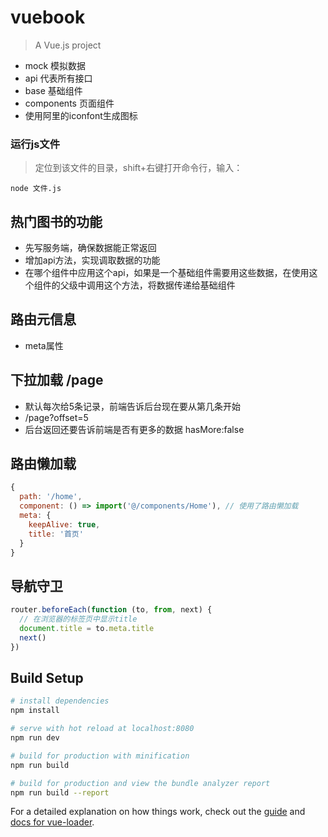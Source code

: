 # vuebook

> A Vue.js project
- mock 模拟数据
- api 代表所有接口
- base 基础组件
- components 页面组件
- 使用阿里的iconfont生成图标

### 运行js文件
> 定位到该文件的目录，shift+右键打开命令行，输入：
```
node 文件.js
```
## 热门图书的功能
- 先写服务端，确保数据能正常返回
- 增加api方法，实现调取数据的功能
- 在哪个组件中应用这个api，如果是一个基础组件需要用这些数据，在使用这个组件的父级中调用这个方法，将数据传递给基础组件

## 路由元信息
- meta属性

## 下拉加载 /page
- 默认每次给5条记录，前端告诉后台现在要从第几条开始
- /page?offset=5
- 后台返回还要告诉前端是否有更多的数据 hasMore:false

## 路由懒加载
``` js
{
  path: '/home',
  component: () => import('@/components/Home'), // 使用了路由懒加载
  meta: {
    keepAlive: true,
    title: '首页'
  }
}
```

## 导航守卫
``` JavaScript
router.beforeEach(function (to, from, next) {
  // 在浏览器的标签页中显示title
  document.title = to.meta.title
  next()
})
```

## Build Setup

``` bash
# install dependencies
npm install

# serve with hot reload at localhost:8080
npm run dev

# build for production with minification
npm run build

# build for production and view the bundle analyzer report
npm run build --report
```

For a detailed explanation on how things work, check out the [guide](http://vuejs-templates.github.io/webpack/) and [docs for vue-loader](http://vuejs.github.io/vue-loader).
